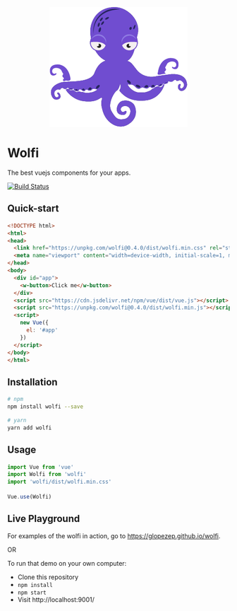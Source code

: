 
<p align="center">
  <img src="/logo.png" alt="Wolfi">
</p>

# Wolfi 

The best vuejs components for your apps.

[![Build Status](https://travis-ci.org/glopezep/wolfi.svg?branch=master)](https://travis-ci.org/glopezep/wolfi)


## Quick-start

```html
<!DOCTYPE html>
<html>
<head>
  <link href="https://unpkg.com/wolfi@0.4.0/dist/wolfi.min.css" rel="stylesheet">
  <meta name="viewport" content="width=device-width, initial-scale=1, maximum-scale=1, user-scalable=no, minimal-ui">
</head>
<body>
  <div id="app">
    <w-button>Click me</w-button>
  </div>
  <script src="https://cdn.jsdelivr.net/npm/vue/dist/vue.js"></script>
  <script src="https://unpkg.com/wolfi@0.4.0/dist/wolfi.min.js"></script>
  <script>
    new Vue({
      el: '#app'
    })
  </script>
</body>
</html>
```

## Installation

``` bash
# npm
npm install wolfi --save
```

``` bash
# yarn
yarn add wolfi
```

## Usage

```javascript
import Vue from 'vue'
import Wolfi from 'wolfi'
import 'wolfi/dist/wolfi.min.css'

Vue.use(Wolfi)
```

## Live Playground

For examples of the wolfi in action, go to https://glopezep.github.io/wolfi.

OR

To run that demo on your own computer:
* Clone this repository
* `npm install`
* `npm start`
* Visit http://localhost:9001/

